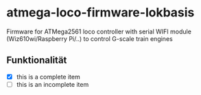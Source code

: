 # atmega-loco-firmware-lokbasis
Firmware for ATMega2561 loco controller with serial WIFI module (Wiz610wi/Raspberry Pi/..) to control G-scale train engines

## Funktionalität
- [x] this is a complete item
- [ ] this is an incomplete item
